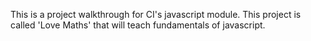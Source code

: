 This is a project walkthrough for CI's javascript module. 
This project is called 'Love Maths' that will teach fundamentals of javascript.
